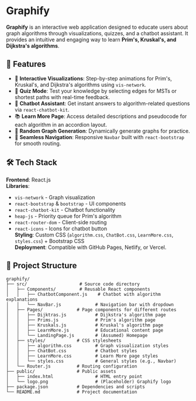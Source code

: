 # Graphify  

**Graphify** is an interactive web application designed to educate users about graph algorithms through visualizations, quizzes, and a chatbot assistant. It provides an intuitive and engaging way to learn **Prim's, Kruskal's, and Dijkstra's algorithms**.  

## 🚀 Features  

- 🎥 **Interactive Visualizations**: Step-by-step animations for Prim's, Kruskal's, and Dijkstra's algorithms using `vis-network`.  
- 📝 **Quiz Mode**: Test your knowledge by selecting edges for MSTs or shortest paths with real-time feedback.  
- 🤖 **Chatbot Assistant**: Get instant answers to algorithm-related questions via `react-chatbot-kit`.  
- 📚 **Learn More Page**: Access detailed descriptions and pseudocode for each algorithm in an accordion layout.  
- 🔄 **Random Graph Generation**: Dynamically generate graphs for practice.  
- 🧭 **Seamless Navigation**: Responsive `Navbar` built with `react-bootstrap` for smooth routing.  

## 🛠️ Tech Stack  

**Frontend**: React.js  
**Libraries**:  
- `vis-network` - Graph visualization  
- `react-bootstrap` & `bootstrap` - UI components  
- `react-chatbot-kit` - Chatbot functionality  
- `heap-js` - Priority queue for Prim's algorithm  
- `react-router-dom` - Client-side routing  
- `react-icons` - Icons for chatbot button  
**Styling**: Custom CSS (`algorithm.css`, `ChatBot.css`, `LearnMore.css`, `styles.css`) + Bootstrap CSS  
**Deployment**: Compatible with GitHub Pages, Netlify, or Vercel.  

## 📂 Project Structure  

```plaintext
graphify/
├── src/                    # Source code directory
│   ├── Components/         # Reusable React components
│   │   ├── ChatbotComponent.js    # Chatbot with algorithm explanations
│   │   └── NavBar.js             # Navigation bar with dropdown
│   ├── Pages/             # Page components for different routes
│   │   ├── Dijktras.js           # Dijkstra's algorithm page
│   │   ├── Prims.js              # Prim's algorithm page
│   │   ├── Kruskals.js           # Kruskal's algorithm page
│   │   ├── LearnMore.js          # Educational content page
│   │   └── LandingPage.js        # (Assumed) Homepage
│   ├── styles/            # CSS stylesheets
│   │   ├── algorithm.css         # Graph visualization styles
│   │   ├── ChatBot.css           # Chatbot styles
│   │   ├── LearnMore.css         # Learn More page styles
│   │   └── styles.css            # General styles (e.g., Navbar)
│   └── Router.js          # Routing configuration
├── public/                # Public assets
│   ├── index.html                # HTML entry point
│   └── logo.png                  # (Placeholder) Graphify logo
├── package.json           # Dependencies and scripts
└── README.md              # Project documentation
